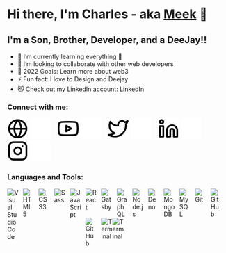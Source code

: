 # Hi there, I'm Charles - aka [Meek][youtube] 👋 


## I'm a Son, Brother, Developer, and a DeeJay!!

- 🌱 I’m currently learning everything 🤣
- 👯 I’m looking to collaborate with other web developers
- 🥅 2022 Goals: Learn more about web3
- ⚡ Fun fact: I love to Design and Deejay
- 😻 Check out my LinkedIn account: [LinkedIn](https://www.linkedin.com/in/charles-mwangangi-434140207?lipi=urn%3Ali%3Apage%3Ad_flagship3_profile_view_base_contact_details%3B2UHvmQ0OSNy%2Bh3mfC0C%2FrQ%3D%3D)

### Connect with me:

[![website](globe-light.svg)](https://meekdesigns.com#gh-light-mode-only)
[![website](globe-dark.svg)](https://meekdesigns.com#gh-dark-mode-only)
&nbsp;&nbsp;
[![website](youtube-light.svg)](https://www.youtube.com/channel/UCmpclvybLzoqC56pE3v91Ug#gh-light-mode-only)
[![website](youtube-dark.svg)](https://www.youtube.com/channel/UCmpclvybLzoqC56pE3v91Ug#gh-dark-mode-only)
&nbsp;&nbsp;
[![website](twitter-light.svg)](https://twitter.com/meekDsigns#gh-light-mode-only)
[![website](twitter-dark.svg)](https://twitter.com/meekDsigns#gh-dark-mode-only)
&nbsp;&nbsp;
[![website](linkedin-light.svg)](https://www.linkedin.com/in/charles-mwangangi-434140207?lipi=urn%3Ali%3Apage%3Ad_flagship3_profile_view_base_contact_details%3B2UHvmQ0OSNy%2Bh3mfC0C%2FrQ%3D%3D#gh-light-mode-only)
[![website](linkedin-dark.svg)](https://www.linkedin.com/in/charles-mwangangi-434140207?lipi=urn%3Ali%3Apage%3Ad_flagship3_profile_view_base_contact_details%3B2UHvmQ0OSNy%2Bh3mfC0C%2FrQ%3D%3D#gh-dark-mode-only)
&nbsp;&nbsp;
[![website](instagram-light.svg)](https://instagram.com/meekdsigns#gh-light-mode-only)
[![website](instagram-dark.svg)](https://instagram.com/meekdsigns#gh-dark-mode-only)

### Languages and Tools:

[<img align="left" alt="Visual Studio Code" width="26px" src="https://cdn.jsdelivr.net/gh/devicons/devicon/icons/vscode/vscode-original.svg" style="padding-right:10px;" />][webdevplaylist]
[<img align="left" alt="HTML5" width="26px" src="https://cdn.jsdelivr.net/gh/devicons/devicon/icons/html5/html5-original.svg" style="padding-right:10px;" />][webdevplaylist]
[<img align="left" alt="CSS3" width="26px" src="https://cdn.jsdelivr.net/gh/devicons/devicon/icons/css3/css3-original.svg" style="padding-right:10px;" />][webdevplaylist]
[<img align="left" alt="Sass" width="26px" src="https://cdn.jsdelivr.net/gh/devicons/devicon/icons/sass/sass-original.svg" style="padding-right:10px;" />][webdevplaylist]
[<img align="left" alt="JavaScript" width="26px" src="https://cdn.jsdelivr.net/gh/devicons/devicon/icons/javascript/javascript-original.svg" style="padding-right:10px;" />][webdevplaylist]
[<img align="left" alt="React" width="26px" src="https://cdn.jsdelivr.net/gh/devicons/devicon/icons/react/react-original.svg" style="padding-right:10px;" />][webdevplaylist]
[<img align="left" alt="Gatsby" width="26px" src="https://cdn.jsdelivr.net/gh/devicons/devicon/icons/gatsby/gatsby-original.svg" style="padding-right:10px;" />][webdevplaylist]
[<img align="left" alt="GraphQL" width="26px" src="https://cdn.jsdelivr.net/gh/devicons/devicon/icons/graphql/graphql-plain.svg" style="padding-right:10px;" />][webdevplaylist]
[<img align="left" alt="Node.js" width="26px" src="https://cdn.jsdelivr.net/gh/devicons/devicon/icons/nodejs/nodejs-original.svg" style="padding-right:10px;" />][webdevplaylist]
[<img align="left" alt="Deno" width="26px" src="./img/deno-light.svg" style="padding-right:10px;" />][webdevplaylist]
[<img align="left" alt="MongoDB" width="26px" src="https://cdn.jsdelivr.net/gh/devicons/devicon/icons/mongodb/mongodb-original.svg" style="padding-right:10px;" />][webdevplaylist]
[<img align="left" alt="MySQL" width="26px" src="https://cdn.jsdelivr.net/gh/devicons/devicon/icons/mysql/mysql-original.svg" style="padding-right:10px;" />][webdevplaylist]
[<img align="left" alt="Git" width="26px" src="https://cdn.jsdelivr.net/gh/devicons/devicon/icons/git/git-original.svg" style="padding-right:10px;" />][webdevplaylist]
[<img align="left" alt="GitHub" width="26px" src="https://user-images.githubusercontent.com/3369400/139447912-e0f43f33-6d9f-45f8-be46-2df5bbc91289.png" style="padding-right:10px;" />](https://www.youtube.com/playlist?list=PLkwxH9e_vrAJ0WbEsFA9W3I1W-g_BTsbt#gh-dark-mode-only)
[<img align="left" alt="GitHub" width="26px" src="https://user-images.githubusercontent.com/3369400/139448065-39a229ba-4b06-434b-bc67-616e2ed80c8f.png" style="padding-right:10px;" />](https://www.youtube.com/playlist?list=PLkwxH9e_vrAJ0WbEsFA9W3I1W-g_BTsbt#gh-light-mode-only)
[<img align="left" alt="Terminal" width="26px" src="./img/terminal-light.svg" />](https://www.youtube.com/playlist?list=PLkwxH9e_vrAJ0WbEsFA9W3I1W-g_BTsbt#gh-light-mode-only)
[<img align="left" alt="Terminal" width="26px" src="./img/terminal-dark.svg" />](https://www.youtube.com/playlist?list=PLkwxH9e_vrAJ0WbEsFA9W3I1W-g_BTsbt#gh-dark-mode-only)

<br />
<br />

[website]: https://meekdesigns.com
[twitter]: https://twitter.com/meekDsigns
[youtube]: https://www.youtube.com/channel/UCmpclvybLzoqC56pE3v91Ug
[instagram]: https://instagram.com/meekdsigns
[linkedin]: https://www.linkedin.com/in/charles-mwangangi-434140207?lipi=urn%3Ali%3Apage%3Ad_flagship3_profile_view_base_contact_details%3B2UHvmQ0OSNy%2Bh3mfC0C%2FrQ%3D%3D
[webdevplaylist]: https://youtube.com/playlist?list=PLrjHlrR038wWCE8bDVqzKVSNQd5xNN3MB
